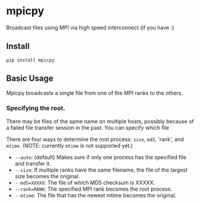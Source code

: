 # mpicpy
Broadcast files using MPI via high speed interconnect (if you have :)

## Install

```
pip install mpicpy
```

## Basic Usage
Mpicpy broadcasts a single file from one of the MPI ranks to the others.


### Specifying the root.

There may be files of the same name on multiple hosts, possibly because
of a failed file transfer session in the past.
You can specify which file  

There are four ways to determine the root process: `size`, `md5`, 'rank', and `mtime`.
(NOTE: currently `mtime` is not supported yet.)

 * `--auto`: (default) Makes sure if only one process has the specified file and transfer it.
 * `--size`: If multiple ranks have the same filename, the file of the largest size becomes the original.
 * `--md5=XXXXX`: The file of which MD5 checksum is XXXXX.
 * `--rank=RANK`: The specified MPI rank becomes the root process.
 * `--mtime`: The file that has the newest mtime becomes the original.
 
